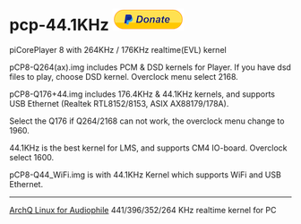 # pcp-44.1KHz [![Donate](setting/pdonate.png)](https://paypal.me/sam402shu)

piCorePlayer 8 with 264KHz / 176KHz realtime(EVL) kernel

pCP8-Q264(ax).img includes PCM & DSD kernels for Player. If you have dsd files to play, choose DSD kernel. Overclock menu select 2168.

pCP8-Q176+44.img includes 176.4KHz & 44.1KHz kernels, and supports USB Ethernet (Realtek RTL8152/8153, ASIX AX88179/178A).

Select the Q176 if Q264/2168 can not work, the overclock menu change to 1960.
 
  44.1KHz is the best kernel for LMS, and supports CM4 IO-board. Overclock select 1600.

pCP8-Q44_WiFi.img is with 44.1KHz Kernel which supports WiFi and USB Ethernet.

---

[ArchQ Linux for Audiophile](https://github.com/sam0402/ArchQ) 441/396/352/264 KHz realtime kernel for PC
